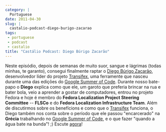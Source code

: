 ```yaml
---
category: |
  Portuguese
date: 2011-04-30
slug: |
  castalio-podcast-diego-burigo-zacarao
tags:
 - portuguese
 - podcast
 - castalio
title: "Castálio Podcast: Diego Búrigo Zacarão"
---
```

Neste episódio, depois de semanas de muito suor, sangue e lágrimas
(todas minhas, te garanto), consegui finalmente raptar o [Diego Búrigo
Zacarão](http://diegobz.net/), desenvolvedor líder do projeto
[Transifex](http://transifex.net), uma ferramente que nasceu durante uma
das edições do [Google Summer of Code](https://code.google.com/soc/).
Durante nosso bate-papo o **Diego** explica como que ele, um garoto que
preferia brincar na rua e bater bola, veio a aprender a gostar de
computadores, entrou no projeto Fedora e hoje é membro do **Fedora
Localization Project Steering Committee** -- **FLSCo** e do **Fedora
Localization Infrastructure Team**. Além de discutirmos sobre os
benefícions e como que o [Transifex](http://transifex.net) funciona, o
Diego também nos conta sobre o período que ele passou "encarcerado" na
**Grécia** trabalhando no [Google Summer of
Code](https://code.google.com/soc/), e o que fazer "quando a água bate
na bunda"! ;) Escute [agora](http://wp.me/p1mMfJ-u)!
